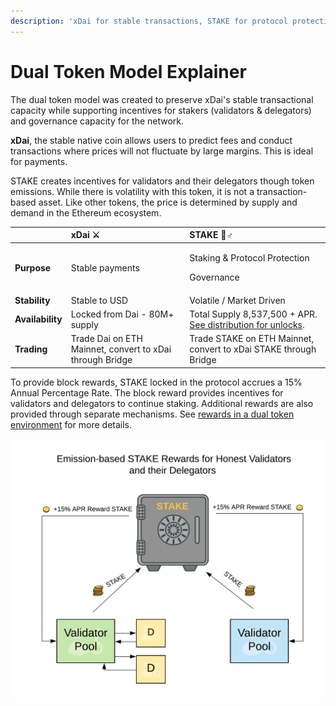 ```yaml
---
description: 'xDai for stable transactions, STAKE for protocol protection'
---
```


# Dual Token Model Explainer

The dual token model was created to preserve xDai's stable transactional capacity while supporting incentives for stakers \(validators & delegators\) and governance capacity for the network. 

**xDai**, the stable native coin allows users to predict fees and conduct transactions where prices will not fluctuate by large margins.  This is ideal for payments.

STAKE creates incentives for validators and their delegators though token emissions. While there is volatility with this token, it is not a transaction-based asset. Like other tokens, the price is determined by supply and demand in the Ethereum ecosystem.

<table>
  <thead>
    <tr>
      <th style="text-align:left"></th>
      <th style="text-align:left">xDai &#x2694;</th>
      <th style="text-align:left">STAKE &#x1F9B8;&#x2642;</th>
    </tr>
  </thead>
  <tbody>
    <tr>
      <td style="text-align:left"><b>Purpose</b>
      </td>
      <td style="text-align:left">Stable payments</td>
      <td style="text-align:left">
        <p>Staking &amp; Protocol Protection</p>
        <p>Governance</p>
      </td>
    </tr>
    <tr>
      <td style="text-align:left"><b>Stability</b>
      </td>
      <td style="text-align:left">Stable to USD</td>
      <td style="text-align:left">Volatile / Market Driven</td>
    </tr>
    <tr>
      <td style="text-align:left"><b>Availability</b>
      </td>
      <td style="text-align:left">Locked from Dai - 80M+ supply</td>
      <td style="text-align:left">Total Supply 8,537,500 + APR.<a href="../stake-token-distribution/"> See distribution for unlocks</a>.</td>
    </tr>
    <tr>
      <td style="text-align:left"><b>Trading</b>
      </td>
      <td style="text-align:left">Trade Dai on ETH Mainnet, convert to xDai through Bridge</td>
      <td style="text-align:left">Trade STAKE on ETH Mainnet, convert to xDai STAKE through Bridge</td>
    </tr>
  </tbody>
</table>

To provide block rewards, STAKE locked in the protocol accrues a 15% Annual Percentage Rate.  The block reward provides incentives for validators and delegators to continue staking. Additional rewards are also provided through separate mechanisms. See [rewards in a dual token environment](rewards-in-a-dual-token-environment.md) for more details.

![](../../../.gitbook/assets/threshold-sigs-1.png)

